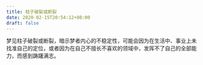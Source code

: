 ```yaml
---
title: 柱子破裂或断裂
date: 2020-02-15T20:54:12+08:00
draft: false
---
```


梦见柱子破裂或断裂，暗示梦者内心的不稳定性，可能会因为在生活中、事业上未找准自己的定位，或者因为在自己不擅长不喜欢的领域中，发挥不了自己的全部能力，而感到踌躇满志。<br>
